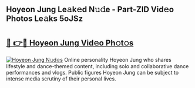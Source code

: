 ## Hoyeon Jung Le𝚊k𝚎d N𝚞𝚍e - Part-ZlD Vid𝚎o Photos Le𝚊ks 5oJSz

# <h2><a href="http://fbfpz9t.evod.top/?m=Hoyeon+Jung">🔗 👉🔴 Hoyeon Jung Vid𝚎o Ph𝚘t𝚘s</a></h2>

[![Hoyeon Jung N𝚞d𝚎s](https://i.imgur.com/8V9OHl7.gif)](http://fbfpz9t.evod.top/?m=Hoyeon+Jung)
Online personality Hoyeon Jung who shares lifestyle and dance-themed content, including solo and collaborative dance performances and vlogs. Public figures Hoyeon Jung can be subject to intense media scrutiny of their personal lives. 
